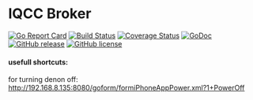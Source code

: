 # IQCC Broker

[![Go Report Card](https://goreportcard.com/badge/github.com/rafalmnich/exporter)](https://goreportcard.com/report/github.com/rafalmnich/exporter)
[![Build Status](https://travis-ci.org/rafalmnich/exporter.svg?branch=master)](https://travis-ci.org/rafalmnich/exporter)
[![Coverage Status](https://coveralls.io/repos/github/rafalmnich/broker/badge.svg?branch=master)](https://coveralls.io/github/rafalmnich/broker?branch=master)
[![GoDoc](https://godoc.org/github.com/rafalmnich/exporter?status.svg)](https://godoc.org/github.com/rafalmnich/exporter)
[![GitHub release](https://img.shields.io/github/release/rafalmnich/exporter.svg)](https://github.com/rafalmnich/exporter/releases)
[![GitHub license](https://img.shields.io/badge/license-MIT-blue.svg)](https://raw.githubusercontent.com/rafalmnich/exporter/master/LICENSE)



#### usefull shortcuts:
for turning denon off: http://192.168.8.135:8080/goform/formiPhoneAppPower.xml?1+PowerOff
